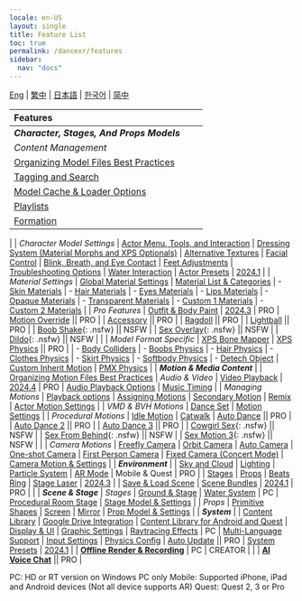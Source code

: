 ```yaml
---
locale: en-US
layout: single
title: Feature List
toc: true
permalink: /dancexr/features
sidebar:
  nav: "docs"
---
```


[Eng](/dancexr/features) | [繁中](/tw/dancexr/features) | [日本語](/jp/dancexr/features) | [한국어](/kr/dancexr/features) | [简中](/zh/dancexr/features)


| Features |  |  |
| :--- | --- |---: |
| ***Character, Stages, And Props Models*** 
| *Content Management*
| [Organizing Model Files Best Practices](preparecontent#3d-models)
| [Tagging and Search](features/tagging) 
| [Model Cache & Loader Options](features/loader_options) 
| [Playlists](features/actor_playlist)
| [Formation](features/formation)
|
| *Character Model Settings*
| [Actor Menu, Tools, and Interaction](features/actor_tools)
| [Dressing System (Material Morphs and XPS Optionals)](features/optionals)
| [Alternative Textures](features/alternative_textures)
| [Facial Control](features/facial_control)
| [Blink, Breath, and Eye Contact](features/eyecontact)
| [Feet Adjustments](features/feet_adjustments)
| [Troubleshooting Options](features/troubleshooting_options)
| [Water Interaction](features/water_interaction.md)
| [Actor Presets](features/actor_presets.md) | [2024.1](releases/2024.1.md)
|
| *Material Settings*
| [Global Material Settings](features/material_global.md)
| [Material List & Categories](features/material_settings.md#material-list)
| - [Skin Materials](features/material_skin.md)
| - [Hair Materials](features/material_hair.md)
| - [Eyes Materials](features/material_eyes.md)
| - [Lips Materials](features/material_lips.md)
| - [Opaque Materials](features/material_opaque.md)
| - [Transparent Materials](features/material_transparent.md)
| - [Custom 1 Materials](features/material_custom1.md)
| - [Custom 2 Materials](features/material_custom1.md)
|
| *Pro Features*
| [Outfit & Body Paint](features/outfit_body_paint) | [2024.3](releases/2024.3.md) | PRO
| [Motion Override](features/motion_override) || PRO |
| [Accessory](features/accessory.md) || PRO |
| [Ragdoll](features/ragdoll.md) || PRO |
| [Lightball](features/lightball.md) || PRO |
| [Boob Shake](features/boob_shake_sex_overlay){: .nsfw} || NSFW |
| [Sex Overlay](features/boob_shake_sex_overlay){: .nsfw} || NSFW |
| [Dildo](features/dildo){: .nsfw} || NSFW |
|
| *Model Format Specific*
| [XPS Bone Mapper](features/bone_mapper.md)
| [XPS Physics](features/xps_physics) || PRO |
| - [Body Colliders](features/xps_body_colliders.md)
| - [Boobs Physics](features/xps_boobs.md)
| - [Hair Physics](features/xps_hair.md)
| - [Clothes Physics](features/xps_cloth.md)
| - [Skirt Physics](features/xps_skirt.md)
| - [Softbody Physics](features/xps_softbody.md)
| - [Detech Object](features/xps_detach.md)
| [Custom Inherit Motion](features/custom_inherit.md)
| [PMX Physics](features/pmx_physics)
|
| ***Motion & Media Content*** |
| [Organizing Motion Files Best Practices](preparecontent#motion-files)
| *Audio & Video*
| [Video Playback](features/video_playback) | [2024.4](releases/2024.4.md) | PRO
| [Audio Playback Options](features/audio_options)
| [Music Timing](features/music_timing)
|
| *Managing Motions*
| [Playback options](features/playback_options)
| [Assigning Motions](features/assign_motion)
| [Secondary Motion](features/secondary_motion)
| [Remix](features/remix)
| [Actor Motion Settings](features/actor_motion_settings)
|
| *VMD & BVH Motions*
| [Dance Set](features/dance_set)
| [Motion Settings](features/motion_settings)
|
| *Procedural Motions*
| [Idle Motion](features/idle_motion.md)
| [Catwalk](features/catwalk.md)
| [Auto Dance](features/autodance) || PRO |
| [Auto Dance 2](features/autodance2) || PRO |
| [Auto Dance 3](features/autodance3.md) || PRO |
| [Cowgirl Sex](features/scg_motion){: .nsfw} || NSFW |
| [Sex From Behind](features/sfb_motion){: .nsfw} || NSFW |
| [Sex Motion 3](features/sm3_motion){: .nsfw} || NSFW |
|
| *Camera Motions*
| [Freefly Camera](features/camera)
| [Orbit Camera](features/camera)
| [Auto Camera](features/camera)
| [One-shot Camera](features/camera)
| [First Person Camera](features/camera)
| [Fixed Camera (Concert Mode)](features/camera)
| [Camera Motion & Settings](features/camera)
|
| ***Environment*** |
| [Sky and Cloud](features/skymap)
| [Lighting](features/lighting)
| [Particle System](features/particles)
| [AR Mode](features/ar_mode) | Mobile & Quest | PRO | 
| [Stages](features/stages)
| [Props](features/props)
| [Beats Ring](features/beats_ring.md)
| [Stage Laser](features/laser.md) | [2024.3](releases/2024.3.md) |
| [Save & Load Scene](features/save_scene.md)
| [Scene Bundles](features/scene_bundle.md) | [2024.1](releases/2024.1.md) | PRO |
|
| ***Scene & Stage***
| *Stages*
| [Ground & Stage](features/ground)
| [Water System](features/water_system.md) | PC
| [Procedural Room Stage](features/room_stage)
| [Stage Model & Settings](features/stages)
|
| *Props*
| [Primitive Shapes](features/primitive_shapes)
| [Screen](features/screen.md)
| [Mirror](features/mirror.md)
| [Prop Model & Settings](features/props.md)
|
| ***System*** |
| [Content Library](preparecontent)
| [Google Drive Integration](features/googledrive)
| [Content Library for Android and Quest](content_android_quest)
| [Display & UI](features/display_settings)
| [Graphic Settings](features/graphics)
| [Raytracing Effects](features/raytracing.md) | PC
| [Multi-Language Support](features/languages.md)
| [Input Settings](features/controls)
| [Physics Config](features/system_physics)
| [Auto Update](features/autoupdate) || PRO
| [System Presets](features/system_presets.md) | [2024.1](releases/2024.1.md)
|
| [**Offline Render & Recording**](creator.md) | PC | CREATOR | 
|
| [**AI Voice Chat**](ai_chat) || PRO |


PC: HD or RT version on Windows PC only
Mobile: Supported iPhone, iPad and Android devices (Not all device supports AR)
Quest: Quest 2, 3 or Pro